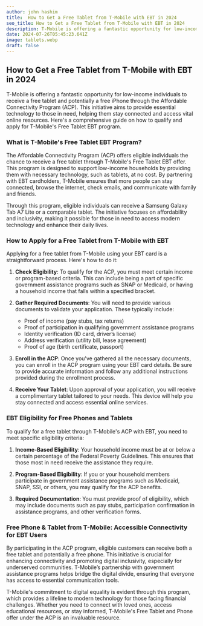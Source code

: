 ```yaml
---
author: john hashim
title:  How to Get a Free Tablet from T-Mobile with EBT in 2024
seo_title: How to Get a Free Tablet from T-Mobile with EBT in 2024
description: T-Mobile is offering a fantastic opportunity for low-income individuals to receive a free tablet and potentially a free iPhone through the Affordable Connectivity Program (ACP). 
date: 2024-07-26T05:45:23.641Z
image: tablets.webp
draft: false
---
```


## How to Get a Free Tablet from T-Mobile with EBT in 2024

T-Mobile is offering a fantastic opportunity for low-income individuals to receive a free tablet and potentially a free iPhone through the Affordable Connectivity Program (ACP). This initiative aims to provide essential technology to those in need, helping them stay connected and access vital online resources. Here's a comprehensive guide on how to qualify and apply for T-Mobile's Free Tablet EBT program.

### What is T-Mobile's Free Tablet EBT Program?

The Affordable Connectivity Program (ACP) offers eligible individuals the chance to receive a free tablet through T-Mobile's Free Tablet EBT offer. This program is designed to support low-income households by providing them with necessary technology, such as tablets, at no cost. By partnering with EBT cardholders, T-Mobile ensures that more people can stay connected, browse the internet, check emails, and communicate with family and friends.

Through this program, eligible individuals can receive a Samsung Galaxy Tab A7 Lite or a comparable tablet. The initiative focuses on affordability and inclusivity, making it possible for those in need to access modern technology and enhance their daily lives.

### How to Apply for a Free Tablet from T-Mobile with EBT

Applying for a free tablet from T-Mobile using your EBT card is a straightforward process. Here's how to do it:

1. **Check Eligibility**: To qualify for the ACP, you must meet certain income or program-based criteria. This can include being a part of specific government assistance programs such as SNAP or Medicaid, or having a household income that falls within a specified bracket.

2. **Gather Required Documents**: You will need to provide various documents to validate your application. These typically include:
   - Proof of income (pay stubs, tax returns)
   - Proof of participation in qualifying government assistance programs
   - Identity verification (ID card, driver’s license)
   - Address verification (utility bill, lease agreement)
   - Proof of age (birth certificate, passport)

3. **Enroll in the ACP**: Once you've gathered all the necessary documents, you can enroll in the ACP program using your EBT card details. Be sure to provide accurate information and follow any additional instructions provided during the enrollment process.

4. **Receive Your Tablet**: Upon approval of your application, you will receive a complimentary tablet tailored to your needs. This device will help you stay connected and access essential online services.

### EBT Eligibility for Free Phones and Tablets

To qualify for a free tablet through T-Mobile's ACP with EBT, you need to meet specific eligibility criteria:

1. **Income-Based Eligibility**: Your household income must be at or below a certain percentage of the Federal Poverty Guidelines. This ensures that those most in need receive the assistance they require.

2. **Program-Based Eligibility**: If you or your household members participate in government assistance programs such as Medicaid, SNAP, SSI, or others, you may qualify for the ACP benefits.

3. **Required Documentation**: You must provide proof of eligibility, which may include documents such as pay stubs, participation confirmation in assistance programs, and other verification forms.

### Free Phone & Tablet from T-Mobile: Accessible Connectivity for EBT Users

By participating in the ACP program, eligible customers can receive both a free tablet and potentially a free phone. This initiative is crucial for enhancing connectivity and promoting digital inclusivity, especially for underserved communities. T-Mobile’s partnership with government assistance programs helps bridge the digital divide, ensuring that everyone has access to essential communication tools.

T-Mobile's commitment to digital equality is evident through this program, which provides a lifeline to modern technology for those facing financial challenges. Whether you need to connect with loved ones, access educational resources, or stay informed, T-Mobile's Free Tablet and Phone offer under the ACP is an invaluable resource.
